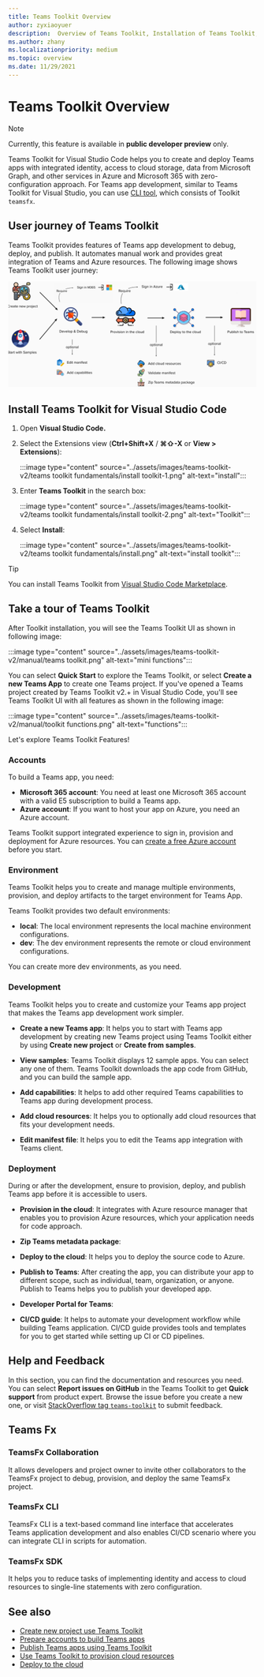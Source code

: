 ```yaml
---
title: Teams Toolkit Overview
author: zyxiaoyuer
description:  Overview of Teams Toolkit, Installation of Teams Toolkit, and Tour of Toolkit features
ms.author: zhany
ms.localizationpriority: medium
ms.topic: overview
ms.date: 11/29/2021
---
```


# Teams Toolkit Overview

> [!NOTE]
> Currently, this feature is available in **public developer preview** only.

Teams Toolkit for Visual Studio Code helps you to create and deploy Teams apps with integrated identity, access to cloud storage, data from Microsoft Graph, and other services in Azure and Microsoft 365 with zero-configuration approach. For Teams app development, similar to Teams Toolkit for Visual Studio, you can use [CLI tool](https://github.com/OfficeDev/TeamsFx/blob/dev/docs/cli/user-manual.md), which consists of Toolkit `teamsfx`.

## User journey of Teams Toolkit

Teams Toolkit provides features of Teams app development to debug, deploy, and publish. It automates manual work and provides great integration of Teams and Azure resources. The following image shows Teams Toolkit user journey:

![Teams Toolkit User Journey](./images/teams-toolkit-user-journey.png)

## Install Teams Toolkit for Visual Studio Code

1. Open **Visual Studio Code.**
1. Select the Extensions view (**Ctrl+Shift+X** / **⌘⇧-X** or **View > Extensions**):

   :::image type="content" source="../assets/images/teams-toolkit-v2/teams toolkit fundamentals/install toolkit-1.png" alt-text="install":::

1. Enter **Teams Toolkit** in the search box:

   :::image type="content" source="../assets/images/teams-toolkit-v2/teams toolkit fundamentals/install toolkit-2.png" alt-text="Toolkit":::

1. Select **Install**:
  
   :::image type="content" source="../assets/images/teams-toolkit-v2/teams toolkit fundamentals/install.png" alt-text="install toolkit":::

> [!TIP]
> You can install Teams Toolkit from [Visual Studio Code Marketplace](https://marketplace.visualstudio.com/items?itemName=TeamsDevApp.ms-teams-vscode-extension).

## Take a tour of Teams Toolkit

After Toolkit installation, you will see the Teams Toolkit UI as shown in following image:

:::image type="content" source="../assets/images/teams-toolkit-v2/manual/teams toolkit.png" alt-text="mini functions":::

You can select **Quick Start** to explore the Teams Toolkit, or select **Create a new Teams App** to create one Teams project. If you've opened a Teams project created by Teams Toolkit v2.+ in Visual Studio Code, you'll see Teams Toolkit UI with all features as shown in the following image:

:::image type="content" source="../assets/images/teams-toolkit-v2/manual/toolkit functions.png" alt-text="functions":::

Let's explore Teams Toolkit Features!

### Accounts

To build a Teams app, you need:

- **Microsoft 365 account**: You need at least one Microsoft 365 account with a valid E5 subscription to build a Teams app.
- **Azure account**: If you want to host your app on Azure, you need an Azure account.

Teams Toolkit support integrated experience to sign in, provision and deployment for Azure resources. You can [create a free Azure account](https://azure.microsoft.com/free/) before you start.

### Environment

Teams Toolkit helps you to create and manage multiple environments, provision, and deploy artifacts to the target environment for Teams App.

Teams Toolkit provides two default environments:

- **local**: The local environment represents the local machine environment configurations.
- **dev**: The dev environment represents the remote or cloud environment configurations.

You can create more dev environments, as you need.

### Development

Teams Toolkit helps you to create and customize your Teams app project that makes the Teams app development work simpler.

- **Create a new Teams app**: It helps you to start with Teams app development by creating new Teams project using Teams Toolkit either by using **Create new project** or **Create from samples**.

- **View samples**: Teams Toolkit displays 12 sample apps. You can select any one of them. Teams Toolkit downloads the app code from GitHub, and you can build the sample app.

- **Add capabilities**: It helps to add other required Teams capabilities to Teams app during development process.

- **Add cloud resources**: It helps you to optionally add cloud resources that fits your development needs.

- **Edit manifest file**: It helps you to edit the Teams app integration with Teams client.

### Deployment

During or after the development, ensure to provision, deploy, and publish Teams app before it is accessible to users.

- **Provision in the cloud**: It integrates with Azure resource manager that enables you to provision Azure resources, which your application needs for code approach.

- **Zip Teams metadata package**: <!-- Add content-->

- **Deploy to the cloud**: It helps you to deploy the source code to Azure.

- **Publish to Teams**: After creating the app, you can distribute your app to different scope, such as individual, team, organization, or anyone. Publish to Teams helps you to publish your developed app.

- **Developer Portal for Teams**: <!-- Add content-->

- **CI/CD guide**: It helps to automate your development workflow while building Teams application. CI/CD guide provides tools and templates for you to get started while setting up CI or CD pipelines.

## Help and Feedback

In this section, you can find the documentation and resources you need. You can select **Report issues on GitHub** in the Teams Toolkit to get **Quick support** from product expert. Browse the issue before you create a new one, or visit [StackOverflow tag `teams-toolkit`](https://stackoverflow.com/questions/tagged/teams-toolkit) to submit feedback.

## Teams Fx

### TeamsFx Collaboration

It allows developers and project owner to invite other collaborators to the TeamsFx project to debug, provision, and deploy the same TeamsFx project.

### TeamsFx CLI

TeamsFx CLI is a text-based command line interface that accelerates Teams application development and also enables CI/CD scenario where you can integrate CLI in scripts for automation.

### TeamsFx SDK

It helps you to reduce tasks of implementing identity and access to cloud resources to single-line statements with zero configuration.

## See also

* [Create new project use Teams Toolkit](create-new-project.md)
* [Prepare accounts to build Teams apps](accounts.md)
* [Publish Teams apps using Teams Toolkit](publish.md)
* [Use Teams Toolkit to provision cloud resources](provision.md)
* [Deploy to the cloud](deploy.md)
